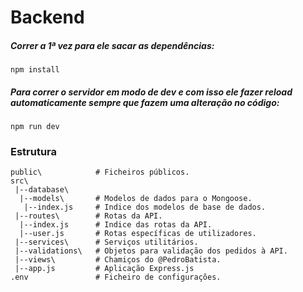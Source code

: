 # Backend

##### Correr a 1ª vez para ele sacar as dependências:
```
npm install
```

##### Para correr o servidor em modo de dev e com isso ele fazer reload automaticamente sempre que fazem uma alteração no código:  
```
npm run dev
```

### Estrutura
```
public\            # Ficheiros públicos.
src\
 |--database\
  |--models\       # Modelos de dados para o Mongoose.
   |--index.js     # Indice dos modelos de base de dados.
 |--routes\        # Rotas da API. 
  |--index.js      # Indice das rotas da API.
  |--user.js       # Rotas específicas de utilizadores.
 |--services\      # Serviços utilitários.
 |--validations\   # Objetos para validação dos pedidos à API.
 |--views\         # Chamiços do @PedroBatista.
 |--app.js         # Aplicação Express.js
.env               # Ficheiro de configurações.
```
